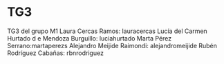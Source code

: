 # TG3
TG3 del grupo M1
Laura Cercas Ramos: lauracercas
Lucía del Carmen Hurtado d e Mendoza Burguillo: luciahurtado
Marta Pérez Serrano:martaperezs
Alejandro Meijide Raimondi: alejandromeijide
Rubén Rodríguez Cabañas: rbnrodriguez
